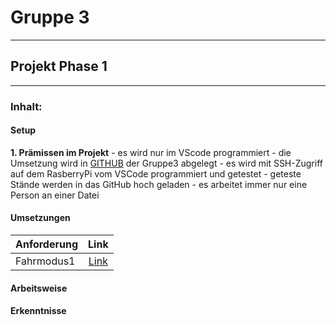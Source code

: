 # Gruppe 3
---
## Projekt Phase 1
---
### Inhalt:
#### Setup
__1. Prämissen im Projekt__
    - es wird nur im VScode programmiert
    - die Umsetzung wird in [GITHUB](https://github.com/KaiMi92/PW_1_Grp3 "hier kommst du zum GIT der Gruppe3") der Gruppe3 abgelegt
    - es wird mit SSH-Zugriff auf dem RasberryPi vom VSCode programmiert und getestet
    - geteste Stände werden in das GitHub hoch geladen
    - es arbeitet immer nur eine Person an einer Datei 

#### Umsetzungen
|Anforderung | Link |
|------------|:----:|
|Fahrmodus1  |[Link](https://volkswagengroup.sharepoint.com/:v:/r/sites/C2C_Gruppe3/Shared%20Documents/Projektphase1/Videos/20250108_Fahrmodus1.mp4?csf=1&web=1&e=MLjlMT)|
#### Arbeitsweise
#### Erkenntnisse
